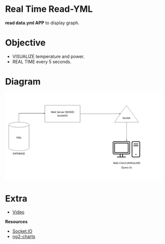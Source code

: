 # Real Time Read-YML

**read data.yml APP** to display graph.

# Objective

- VISUALIZE temperature and power.
- REAL TIME every 5 seconds.

# Diagram

![Image text](https://github.com/Hxns/read-yml-app/blob/master/graph.jpg)


# Extra

- [Video](https://www.linkedin.com/feed/update/urn:li:ugcPost:6894128122778796032/)

**Resources**

- [Socket.IO](https://socket.io/)
- [ng2-charts](https://valor-software.com/ng2-charts/)